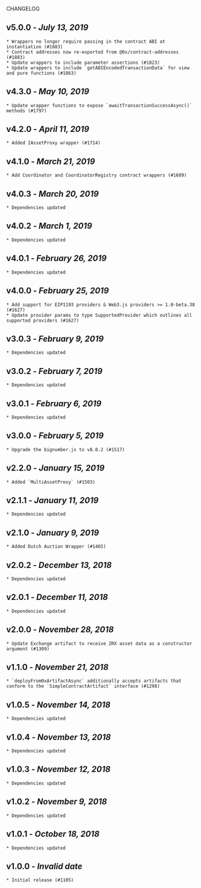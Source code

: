 <!--
changelogUtils.file is auto-generated using the monorepo-scripts package. Don't edit directly.
Edit the package's CHANGELOG.json file only.
-->

CHANGELOG

## v5.0.0 - _July 13, 2019_

    * Wrappers no longer require passing in the contract ABI at instantiation (#1883)
    * Contract addresses now re-exported from @0x/contract-addresses (#1883)
    * Update wrappers to include parameter assertions (#1823)
    * Update wrappers to include `getABIEncodedTransactionData` for view and pure functions (#1863)

## v4.3.0 - _May 10, 2019_

    * Update wrapper functions to expose `awaitTransactionSuccessAsync()` methods (#1797)

## v4.2.0 - _April 11, 2019_

    * Added IAssetProxy wrapper (#1714)

## v4.1.0 - _March 21, 2019_

    * Add Coordinator and CoordinatorRegistry contract wrappers (#1689)

## v4.0.3 - _March 20, 2019_

    * Dependencies updated

## v4.0.2 - _March 1, 2019_

    * Dependencies updated

## v4.0.1 - _February 26, 2019_

    * Dependencies updated

## v4.0.0 - _February 25, 2019_

    * Add support for EIP1193 providers & Web3.js providers >= 1.0-beta.38 (#1627)
    * Update provider params to type SupportedProvider which outlines all supported providers (#1627)

## v3.0.3 - _February 9, 2019_

    * Dependencies updated

## v3.0.2 - _February 7, 2019_

    * Dependencies updated

## v3.0.1 - _February 6, 2019_

    * Dependencies updated

## v3.0.0 - _February 5, 2019_

    * Upgrade the bignumber.js to v8.0.2 (#1517)

## v2.2.0 - _January 15, 2019_

    * Added `MultiAssetProxy` (#1503)

## v2.1.1 - _January 11, 2019_

    * Dependencies updated

## v2.1.0 - _January 9, 2019_

    * Added Dutch Auction Wrapper (#1465)

## v2.0.2 - _December 13, 2018_

    * Dependencies updated

## v2.0.1 - _December 11, 2018_

    * Dependencies updated

## v2.0.0 - _November 28, 2018_

    * Update Exchange artifact to receive ZRX asset data as a constructor argument (#1309)

## v1.1.0 - _November 21, 2018_

    * `deployFrom0xArtifactAsync` additionally accepts artifacts that conform to the `SimpleContractArtifact` interface (#1298)

## v1.0.5 - _November 14, 2018_

    * Dependencies updated

## v1.0.4 - _November 13, 2018_

    * Dependencies updated

## v1.0.3 - _November 12, 2018_

    * Dependencies updated

## v1.0.2 - _November 9, 2018_

    * Dependencies updated

## v1.0.1 - _October 18, 2018_

    * Dependencies updated

## v1.0.0 - _Invalid date_

    * Initial release (#1105)
